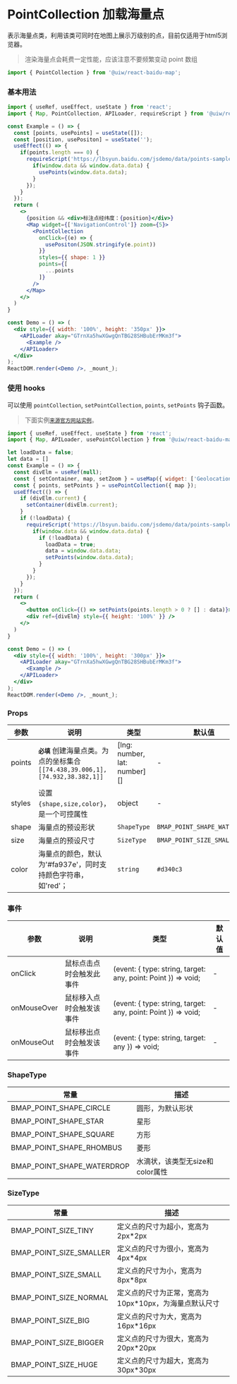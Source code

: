 PointCollection 加载海量点
===

表示海量点类，利用该类可同时在地图上展示万级别的点，目前仅适用于html5浏览器。

> 渲染海量点会耗费一定性能，应该注意不要频繁变动 point 数组

```jsx
import { PointCollection } from '@uiw/react-baidu-map';
```

### 基本用法

<!--DemoStart,bgWhite-->
```jsx
import { useRef, useEffect, useState } from 'react';
import { Map, PointCollection, APILoader, requireScript } from '@uiw/react-baidu-map';

const Example = () => {
  const [points, usePoints] = useState([]);
  const [position, usePositon] = useState('');
  useEffect(() => {
    if(points.length === 0) {
      requireScript('https://lbsyun.baidu.com/jsdemo/data/points-sample-data.js').then(() => {
        if(window.data && window.data.data) {
          usePoints(window.data.data);
        }
      });
    }
  });
  return (
    <>
      {position && <div>标注点经纬度：{position}</div>}
      <Map widget={['NavigationControl']} zoom={5}>
        <PointCollection
          onClick={(e) => {
            usePositon(JSON.stringify(e.point))
          }}
          styles={{ shape: 1 }}
          points={[
            ...points
          ]}
        />
      </Map>
    </>
  )
}

const Demo = () => (
  <div style={{ width: '100%', height: '350px' }}>
    <APILoader akay="GTrnXa5hwXGwgQnTBG28SHBubErMKm3f">
      <Example />
    </APILoader>
  </div>
);
ReactDOM.render(<Demo />, _mount_);
```
<!--End-->


### 使用 hooks

可以使用 `pointCollection`, `setPointCollection`, `points`, `setPoints` 钩子函数。

> 下面实例[`来源官方网站实例`](http://lbsyun.baidu.com/jsdemo.htm#c1_19)。

<!--DemoStart,bgWhite-->
```jsx
import { useRef, useEffect, useState } from 'react';
import { Map, APILoader, usePointCollection } from '@uiw/react-baidu-map';

let loadData = false;
let data = []
const Example = () => {
  const divElm = useRef(null);
  const { setContainer, map, setZoom } = useMap({ widget: ['GeolocationControl', 'NavigationControl'], zoom: 5 });
  const { points, setPoints } = usePointCollection({ map });
  useEffect(() => {
    if (divElm.current) {
      setContainer(divElm.current);
    }
    if (!loadData) {
      requireScript('https://lbsyun.baidu.com/jsdemo/data/points-sample-data.js').then(() => {
        if(window.data && window.data.data) {
          if (!loadData) {
            loadData = true;
            data = window.data.data;
            setPoints(window.data.data);
          }
        }
      });
    }
  });
  return (
    <>
      <button onClick={() => setPoints(points.length > 0 ? [] : data)}>{points && points.length > 0 ? '清空标注' : '显示标注'}</button>
      <div ref={divElm} style={{ height: '100%' }} />
    </>
  )
}

const Demo = () => (
  <div style={{ width: '100%', height: '300px' }}>
    <APILoader akay="GTrnXa5hwXGwgQnTBG28SHBubErMKm3f">
      <Example />
    </APILoader>
  </div>
);
ReactDOM.render(<Demo />, _mount_);
```
<!--End-->

### Props

| 参数 | 说明 | 类型 | 默认值 |
| ----- | ----- | ----- | ----- |
| points | **`必填`** 创建海量点类。为点的坐标集合 `[[74.438,39.006,1],[74.932,38.382,1]]` | [lng: number, lat: number][] | - |
| styles | 设置 `{shape,size,color}`，是一个可控属性 | object | - |
| shape | 海量点的预设形状 | `ShapeType` | `BMAP_POINT_SHAPE_WATERDROP` |
| size | 海量点的预设尺寸 | `SizeType` | `BMAP_POINT_SIZE_SMALL` |
| color | 海量点的颜色，默认为'#fa937e'，同时支持颜色字符串，如'red'； | `string` | `#d340c3` |

### 事件

| 参数 | 说明 | 类型 | 默认值 |
| ----- | ----- | ----- | ----- |
| onClick | 鼠标点击点时会触发此事件 | (event: { type: string, target: any, point: Point }) => void; | - |
| onMouseOver | 鼠标移入点时会触发该事件 | (event: { type: string, target: any, point: Point }) => void; | - |
| onMouseOut | 鼠标移出点时会触发该事件 | (event: { type: string, target: any }) => void; | - |

### ShapeType

| 常量 | 描述 |
| ---- | ---- |
|BMAP_POINT_SHAPE_CIRCLE | 圆形，为默认形状 |
|BMAP_POINT_SHAPE_STAR | 星形 |
|BMAP_POINT_SHAPE_SQUARE | 方形 |
|BMAP_POINT_SHAPE_RHOMBUS | 菱形 |
|BMAP_POINT_SHAPE_WATERDROP | 水滴状，该类型无size和color属性 |

### SizeType

| 常量 | 描述 |
| ---- | ---- |
| BMAP_POINT_SIZE_TINY | 定义点的尺寸为超小，宽高为2px*2px |
| BMAP_POINT_SIZE_SMALLER | 定义点的尺寸为很小，宽高为4px*4px |
| BMAP_POINT_SIZE_SMALL | 定义点的尺寸为小，宽高为8px*8px |
| BMAP_POINT_SIZE_NORMAL | 定义点的尺寸为正常，宽高为10px*10px，为海量点默认尺寸 |
| BMAP_POINT_SIZE_BIG | 定义点的尺寸为大，宽高为16px*16px |
| BMAP_POINT_SIZE_BIGGER | 定义点的尺寸为很大，宽高为20px*20px |
| BMAP_POINT_SIZE_HUGE | 定义点的尺寸为超大，宽高为30px*30px |